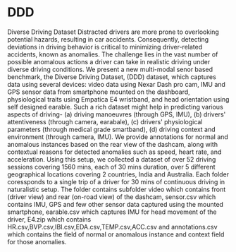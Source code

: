 # DDD
Diverse Driving Dataset
Distracted drivers are more prone to overlooking potential hazards, resulting in car accidents. Consequently, detecting deviations in driving behavior is critical to minimizing driver-related accidents, known as anomalies. The challenge lies in the vast number of possible anomalous actions a driver can take in realistic driving under diverse driving conditions. We present a new multi-modal senor based benchmark, the Diverse Driving Dataset, (DDD) dataset, which captures data using several devices: video data using Nexar Dash pro cam, IMU and GPS sensor data from smartphone mounted on the dashboard, physiological traits using Empatica E4 wristband, and head orientation using self designed earable. Such a rich dataset might help in predicting various aspects of driving- (a) driving manoeuvres (through GPS, IMU), (b) drivers' attentiveness (through camera, earabale), (c) drivers' physiological parameters (through medical grade smartband), (d) driving context and environment (through camera, IMU). We provide annotations for normal and anomalous instances based on the rear view of the dashcam, along with contextual reasons for detected anomalies such as speed, heart rate, and acceleration. Using this setup, we collected a dataset of over 52 driving sessions covering 1560 mins, each of 30 mins duration, over 5 different geographical locations covering 2 countries, India and Australia. 
Each folder coressponds to a single trip of a driver for 30 mins of continuous driving in naturalistic setup. The folder contains subfolder video which contains front (driver view) and rear (on-road view) of the dashcam, sensor.csv which contains IMU, GPS and few other sensor data captured using the mounted smartphone, earable.csv which captures IMU for head movement of the driver, E4.zip which contains HR.csv,BVP.csv,IBI.csv,EDA.csv,TEMP.csv,ACC.csv and annotations.csv which contains the field of normal or anomalous instance and context field for those anomalies.
